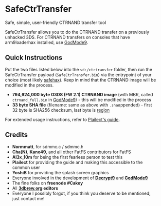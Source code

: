 # SafeCtrTransfer
Safe, simple, user-friendly CTRNAND transfer tool

SafeCtrTransfer allows you to do the CTRNAND transfer on a previously unhacked 3DS. For CTRNAND transfers on consoles that have arm9loaderhax installed, use [GodMode9](https://github.com/d0k3/GodMode9).

## Quick Instructions
Put the two files listed below into the `sd:/ctrtransfer` folder, then run the SafeCtrTransfer payload (`SafeCtrTransfer.bin`) via the entrypoint of your choice (most likely [safehax](https://github.com/TiniVi/safehax)). Keep in mind that the CTRNAND image will be modified in the process.
* **794,624,000 byte O3DS (FW 2.1) CTRNAND image** (with MBR, called `ctrnand_full.bin` in [GodMode9](https://github.com/d0k3/GodMode9)) - this will be modified in the process
* **33 byte SHA file** (filename: same as above with `.sha`appended) - first 32 byte is SHA256 checksum, last byte is [region](https://3dbrew.org/wiki/Nandrw/sys/SecureInfo_A)

For extended usage instructions, refer to [Plailect's guide](https://3ds.guide/).

## Credits
* **Normmatt**, for sdmmc.c / sdmmc.h
* **Cha(N)**, **Kane49**, and all other FatFS contributors for FatFS
* **Al3x_10m** for being the first fearless person to test this
* **Plailect** for providing the guide and making this accessible to the common user
* **YoshiB** for providing the splash screen graphics
* Everyone involved in the development of **[Decrypt9](https://github.com/d0k3/Decrypt9WIP)** and **[GodMode9](https://github.com/d0k3/GodMode9)**
* The fine folks on **freenode #Cakey**
* All **[3dbrew.org](https://www.3dbrew.org/wiki/Main_Page) editors**
* Everyone I possibly forgot, if you think you deserve to be mentioned, just contact me!
